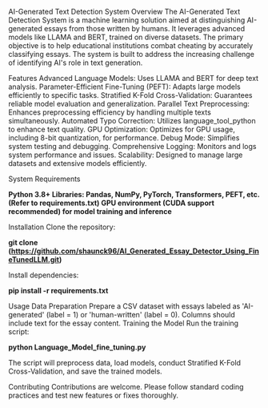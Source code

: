 AI-Generated Text Detection System
Overview
The AI-Generated Text Detection System is a machine learning solution aimed at distinguishing AI-generated essays from those written by humans. It leverages advanced models like LLAMA and BERT, trained on diverse datasets. The primary objective is to help educational institutions combat cheating by accurately classifying essays. The system is built to address the increasing challenge of identifying AI's role in text generation.

Features
Advanced Language Models: Uses LLAMA and BERT for deep text analysis.
Parameter-Efficient Fine-Tuning (PEFT): Adapts large models efficiently to specific tasks.
Stratified K-Fold Cross-Validation: Guarantees reliable model evaluation and generalization.
Parallel Text Preprocessing: Enhances preprocessing efficiency by handling multiple texts simultaneously.
Automated Typo Correction: Utilizes language_tool_python to enhance text quality.
GPU Optimization: Optimizes for GPU usage, including 8-bit quantization, for performance.
Debug Mode: Simplifies system testing and debugging.
Comprehensive Logging: Monitors and logs system performance and issues.
Scalability: Designed to manage large datasets and extensive models efficiently.

System Requirements

**Python 3.8+
Libraries: Pandas, NumPy, PyTorch, Transformers, PEFT, etc. (Refer to requirements.txt)
GPU environment (CUDA support recommended) for model training and inference**

Installation
Clone the repository:

**git clone (https://github.com/shaunck96/AI_Generated_Essay_Detector_Using_FineTunedLLM.git)**

Install dependencies:

**pip install -r requirements.txt**

Usage
Data Preparation
Prepare a CSV dataset with essays labeled as 'AI-generated' (label = 1) or 'human-written' (label = 0).
Columns should include text for the essay content.
Training the Model
Run the training script:

**python Language_Model_fine_tuning.py**

The script will preprocess data, load models, conduct Stratified K-Fold Cross-Validation, and save the trained models.

Contributing
Contributions are welcome. Please follow standard coding practices and test new features or fixes thoroughly.
